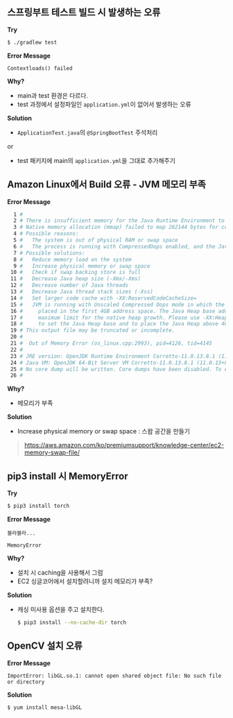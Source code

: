 ## 스프링부트 테스트 빌드 시 발생하는 오류

**Try**
```sh
$ ./gradlew test
```

**Error Message**
```
Contextloads() failed
```

**Why?**
- main과 test 환경은 다르다.
- test 과정에서 설정파일인 `application.yml`이 없어서 발생하는 오류

**Solution**
- `ApplicationTest.java`의 `@SpringBootTest` 주석처리

or

- test 패키지에 main의 `application.yml`을 그대로 추가해주기


## Amazon Linux에서 Build 오류 - JVM 메모리 부족

**Error Message**
```sh
  1 #
  2 # There is insufficient memory for the Java Runtime Environment to continue.
  3 # Native memory allocation (mmap) failed to map 262144 bytes for committing reserved memory.
  4 # Possible reasons:
  5 #   The system is out of physical RAM or swap space
  6 #   The process is running with CompressedOops enabled, and the Java Heap may be blocking the growt    h of the native heap
  7 # Possible solutions:
  8 #   Reduce memory load on the system
  9 #   Increase physical memory or swap space
 10 #   Check if swap backing store is full
 11 #   Decrease Java heap size (-Xmx/-Xms)
 12 #   Decrease number of Java threads
 13 #   Decrease Java thread stack sizes (-Xss)
 14 #   Set larger code cache with -XX:ReservedCodeCacheSize=
 15 #   JVM is running with Unscaled Compressed Oops mode in which the Java heap is
 16 #     placed in the first 4GB address space. The Java Heap base address is the
 17 #     maximum limit for the native heap growth. Please use -XX:HeapBaseMinAddress
 18 #     to set the Java Heap base and to place the Java Heap above 4GB virtual address.
 19 # This output file may be truncated or incomplete.
 20 #
 21 #  Out of Memory Error (os_linux.cpp:2993), pid=4126, tid=4145
 22 #
 23 # JRE version: OpenJDK Runtime Environment Corretto-11.0.13.8.1 (11.0.13+8) (build 11.0.13+8-LTS)
 24 # Java VM: OpenJDK 64-Bit Server VM Corretto-11.0.13.8.1 (11.0.13+8-LTS, mixed mode, tiered, compre    ssed oops, serial gc, linux-amd64)
 25 # No core dump will be written. Core dumps have been disabled. To enable core dumping, try "ulimit     -c unlimited" before starting Java again
 26 #
```

**Why?**
- 메모리가 부족

**Solution**
- Increase physical memory or swap space : 스왑 공간을 만들기
> https://aws.amazon.com/ko/premiumsupport/knowledge-center/ec2-memory-swap-file/


## pip3 install 시 MemoryError

**Try**
```sh
$ pip3 install torch
```

**Error Message**
```
블라블라...

MemoryError
```

**Why?**
- 설치 시 caching을 사용해서 그럼
- EC2 싱글코어에서 설치할려니까 설치 메모리가 부족?

**Solution**
- 캐싱 미사용 옵션을 주고 설치한다.
  
    ```sh
    $ pip3 install --no-cache-dir torch
    ```

## OpenCV 설치 오류

**Error Message**
```
ImportError: libGL.so.1: cannot open shared object file: No such file or directory
```

**Solution**
```sh
$ yum install mesa-libGL
```
